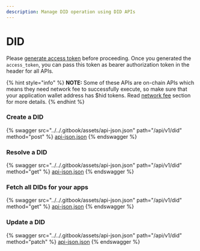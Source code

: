 ```yaml
---
description: Manage DID operation using DID APIs
---
```


# DID

Please [generate access token](authentication.md) before proceeding.  Once you generated the `access_token`, you can pass this token as bearer authorization token in the header for all APIs.&#x20;



{% hint style="info" %}
**NOTE:** Some of these APIs are on-chain APIs which means they need network fee to successfully execute, so make sure that your application wallet address has $hid tokens. Read [network fee](../developer-dashboard/network-fee.md) section for more details.
{% endhint %}

### Create a DID

{% swagger src="../../.gitbook/assets/api-json.json" path="/api/v1/did" method="post" %}
[api-json.json](../../.gitbook/assets/api-json.json)
{% endswagger %}

### Resolve a DID

{% swagger src="../../.gitbook/assets/api-json.json" path="/api/v1/did" method="get" %}
[api-json.json](../../.gitbook/assets/api-json.json)
{% endswagger %}

### Fetch all DIDs for your apps

{% swagger src="../../.gitbook/assets/api-json.json" path="/api/v1/did" method="get" %}
[api-json.json](../../.gitbook/assets/api-json.json)
{% endswagger %}

### Update a DID

{% swagger src="../../.gitbook/assets/api-json.json" path="/api/v1/did" method="patch" %}
[api-json.json](../../.gitbook/assets/api-json.json)
{% endswagger %}

###
